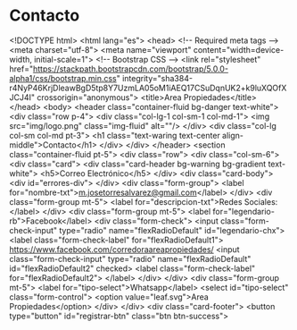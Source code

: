 # Contacto
&lt;!DOCTYPE html> &lt;html lang="es">   &lt;head>     &lt;!-- Required meta tags -->     &lt;meta charset="utf-8">     &lt;meta name="viewport" content="width=device-width, initial-scale=1">      &lt;!-- Bootstrap CSS -->     &lt;link rel="stylesheet" href="https://stackpath.bootstrapcdn.com/bootstrap/5.0.0-alpha1/css/bootstrap.min.css" integrity="sha384-r4NyP46KrjDleawBgD5tp8Y7UzmLA05oM1iAEQ17CSuDqnUK2+k9luXQOfXJCJ4I" crossorigin="anonymous">      &lt;title>Area Propiedades&lt;/title>   &lt;/head>   &lt;body>     &lt;header class="container-fluid bg-danger text-white">         &lt;div class="row p-4">             &lt;div class="col-lg-1 col-sm-1 col-md-1">                 &lt;img src="img/logo.png" class="img-fluid" alt=""/>             &lt;/div>             &lt;div class="col-lg col-sm col-md pt-3">                 &lt;h1 class="text-waring text-center align-middle">Contacto&lt;/h1>             &lt;/div>         &lt;/div>     &lt;/header>     &lt;section class="container-fluid pt-5">         &lt;div class="row">             &lt;div class="col-sm-6">                 &lt;div class="card">                     &lt;div class="card-header bg-warning bg-gradient text-white">                         &lt;h5>Correo Electrónico&lt;/h5>                     &lt;/div>                     &lt;div class="card-body">                         &lt;div id="errores-div">                          &lt;/div>                         &lt;div class="form-group">                             &lt;label for="nombre-txt">m.josetorresalvarez@gmail.com&lt;/label>                                                     &lt;/div>                         &lt;div class="form-group mt-5">                             &lt;label for="descripcion-txt">Redes Sociales:&lt;/label>                                                   &lt;/div>                         &lt;div class="form-group mt-5">                             &lt;label for="legendario-rb">Facebook&lt;/label>                             &lt;div class="form-check">                                 &lt;input class="form-check-input" type="radio" name="flexRadioDefault" id="legendario-chx">                                 &lt;label class="form-check-label" for="flexRadioDefault1">                                     https://www.facebook.com/corredoraareapropiedades/                                                            &lt;input class="form-check-input" type="radio" name="flexRadioDefault" id="flexRadioDefault2" checked>                                 &lt;label class="form-check-label" for="flexRadioDefault2">                                                                   &lt;/label>                               &lt;/div>                         &lt;/div>                         &lt;div class="form-group mt-5">                             &lt;label for="tipo-select">Whatsapp&lt;/label>                             &lt;select  id="tipo-select" class="form-control">                                 &lt;option value="leaf.svg">Area Propiedades&lt;/option>                                                                                 &lt;/div>                     &lt;/div>                     &lt;div class="card-footer">                         &lt;button type="button" id="registrar-btn" class="btn btn-success">
